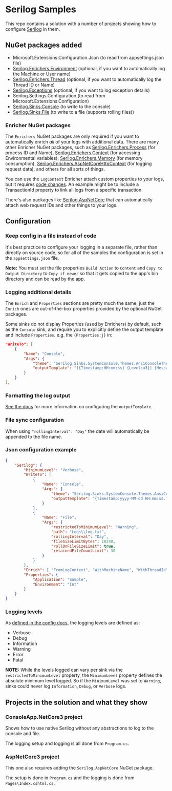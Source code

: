 # Serilog Samples

This repo contains a solution with a number of projects showing how to configure [Serilog](https://serilog.net) in them.

## NuGet packages added

- Microsoft.Extensions.Configuration.Json (to read from appsettings.json file)
- [Serilog.Enrichers.Environment](https://github.com/serilog/serilog-enrichers-environment) (optional, if you want to automatically log the Machine or User name)
- [Serilog.Enrichers.Thread](https://github.com/serilog/serilog-enrichers-thread) (optional, if you want to automatically log the Thread ID or Name)
- [Serilog.Exceptions](https://github.com/RehanSaeed/Serilog.Exceptions) (optional, if you want to log exception details)
- Serilog.Settings.Configuration (to read from Microsoft.Extensions.Configuration)
- [Serilog.Sinks.Console](https://github.com/serilog/serilog-sinks-console) (to write to the console)
- [Serilog.Sinks.File](https://github.com/serilog/serilog-sinks-file) (to write to a file (supports rolling files))

### Enricher NuGet packages

The `Enrichers` NuGet packages are only required if you want to automatically enrich _all_ of your logs with additional data.
There are many other Enricher NuGet packages, such as [Serilog.Enrichers.Process](https://github.com/serilog/serilog-enrichers-process) (for process ID and Name), [Serilog.Enrichers.Context](https://github.com/saleem-mirza/serilog-enrichers-context) (for accessing Environmental variables), [Serilog.Enrichers.Memory](https://github.com/JoshSchreuder/serilog-enrichers-memory) (for memory consumption), [Serilog.Enrichers.AspNetCoreHttpContext](https://github.com/trenoncourt/serilog-enrichers-aspnetcore-httpcontext) (for logging request data), and others for all sorts of things.

You can use the `LogContext` Enricher attach custom properties to your logs, but it requires [code changes](https://github.com/serilog/serilog/wiki/Enrichment).
An example might be to include a TransactionId property to link all logs from a specific transaction.

There's also packages like [Serilog.AspNetCore](https://github.com/serilog/serilog-aspnetcore) that can automatically attach web request IDs and other things to your logs.

## Configuration

### Keep config in a file instead of code

It's best practice to configure your logging in a separate file, rather than directly on source code, so for all of the samples the configuration is set in the `appsettings.json` file.

__Note:__ You must set the file properties `Build Action` to `Content` and `Copy to Output Directory` to `Copy if newer` so that it gets copied to the app's bin directory and can be read by the app.

### Logging additional details

The `Enrich` and `Properties` sections are pretty much the same; just the `Enrich` ones are out-of-the-box properties provided by the optional NuGet packages.

Some sinks do not display Properties (used by Enrichers) by default, such as the `Console` sink, and require you to explicitly define the output template and include `Properties`.
e.g. the `{Properties:j}` in:

```json
"WriteTo": [
    {
        "Name": "Console",
        "Args": {
            "theme": "Serilog.Sinks.SystemConsole.Themes.AnsiConsoleTheme::Code, Serilog.Sinks.Console",
            "outputTemplate": "[{Timestamp:HH:mm:ss} {Level:u3}] {Message:lj} <s:{SourceContext}>{NewLine}{Exception} {Properties:j}{NewLine}"
        }
    }
],
```

### Formatting the log output

[See the docs](https://github.com/serilog/serilog/wiki/Formatting-Output#formatting-plain-text) for more information on configuring the `outputTemplate`.

### File sync configuration

When using `"rollingInterval": "Day"` the date will automatically be appended to the file name.

### Json configuration example

```json
{
    "Serilog": {
        "MinimumLevel": "Verbose",
        "WriteTo": [
            {
                "Name": "Console",
                "Args": {
                    "theme": "Serilog.Sinks.SystemConsole.Themes.AnsiConsoleTheme::Code, Serilog.Sinks.Console",
                    "outputTemplate": "{Timestamp:yyyy-MM-dd HH:mm:ss.fff zzz} [{Level:u3}] {Message:j}{NewLine}{Properties:j}{NewLine}{Exception}"
                }
            },
            {
                "Name": "File",
                "Args": {
                    "restrictedToMinimumLevel": "Warning",
                    "path": "Logs\\log.txt",
                    "rollingInterval": "Day",
                    "fileSizeLimitBytes": 10240,
                    "rollOnFileSizeLimit": true,
                    "retainedFileCountLimit": 30
                }
            }
        ],
        "Enrich": [ "FromLogContext", "WithMachineName", "WithThreadId", "WithExceptionDetails" ],
        "Properties": {
            "Application": "Sample",
            "Environment": "Int"
        }
    }
}
```

### Logging levels

As [defined in the config docs](https://github.com/serilog/serilog/wiki/Configuration-Basics#minimum-level), the logging levels are defined as:

- Verbose
- Debug
- Information
- Warning
- Error
- Fatal

__NOTE:__ While the levels logged can vary per sink via the `restrictedToMinimumLevel` property, the `MinimumLevel` property defines the absolute minimum level logged. So if the `MinimumLevel` was set to `Warning`, sinks could never log `Information`, `Debug`, or `Verbose` logs.

## Projects in the solution and what they show

### ConsoleApp.NetCore3 project

Shows how to use native Serilog without any abstractions to log to the console and file.

The logging setup and logging is all done from `Program.cs`.

### AspNetCore3 project

This one also requires adding the `Serilog.AspNetCore` NuGet package.

The setup is done in `Program.cs` and the logging is done from `Pages\Index.cshtml.cs`.
